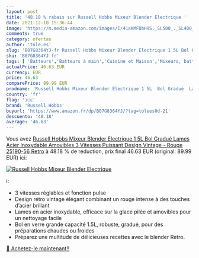 ```yaml
---
layout: post
title: '48.18 % rabais sur Russell Hobbs Mixeur Blender Electrique '
date: 2021-12-10 15:36:44
image: 'https://m.media-amazon.com/images/I/41aKMFDbH9S._SL500_._SL400_.jpg'
comments: true
category: ofertas
author: 'tole.es'
slug: 'B07G8364YJ-fr Russell Hobbs Mixeur Blender Electrique 1 5L Bol Gradué...'
sku: 'B07G8364YJ-fr'
tags: [ 'Batteurs','Batteurs à main','Cuisine et Maison','Mixeurs, batteurs et robots multifonctions','Petit électroménager','russell hobbs', ]
actualPrice: 46.63 EUR
currency: EUR
price: 46.63
comparePrice: 89.99 EUR
prodname: 'Russell Hobbs Mixeur Blender Electrique 1 5L  Bol Gradué  Lames Acier Inoxydable Amovibles  3 Vitesses  Puissant  Design Vintage - Rouge 25190-56 Retro'
country: 'fr'
flag: '🇫🇷'
brand: 'Russell Hobbs'
buyurl: 'https://www.amazon.fr/dp/B07G8364YJ/?tag=tolees0d-21'
descuento: '48.18'
average: '46.63'
---
```


Vous avez [Russell Hobbs Mixeur Blender Electrique 1 5L  Bol Gradué  Lames Acier Inoxydable Amovibles  3 Vitesses  Puissant  Design Vintage - Rouge 25190-56 Retro](https://www.amazon.fr/dp/B07G8364YJ/?tag=tolees0d-21)  à  48.18 % de réduction, prix final  46.63 EUR (original: 89.99 EUR) ici:

[![Russell Hobbs Mixeur Blender Electrique ](https://m.media-amazon.com/images/I/41aKMFDbH9S._SL500_._SL400_.jpg)](https://www.amazon.fr/dp/B07G8364YJ/?tag=tolees0d-21)

ℹ️:

- 3 vitesses réglables et fonction pulse
- Design rétro vintage élégant combinant un rouge intense à des touches d’acier brillant
- Lames en acier inoxydable, efficace sur la glace pilée et amovibles pour un nettoyage facile
- Bol en verre grande capacité 1.5L, robuste, gradué, pour des préparations chaudes ou froides
- Préparez une multitude de délicieuses recettes avec le blender Retro.

[🛒 Achetez-le maintenant!!](https://www.amazon.fr/dp/B07G8364YJ/?tag=tolees0d-21)
